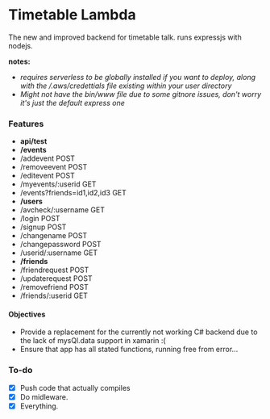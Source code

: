 # Timetable Lambda
The new and improved backend for timetable talk.
runs expressjs with nodejs.

 **notes:** 
 - _requires serverless to be globally installed if you want to deploy, along with the /.aws/credettials file existing within your user directory_
 - _Might not have the bin/www file due to some gitnore issues, don't worry it's just the default express one_
 
### Features
- **api/test**
- **/events**
-   /addevent                   POST
-   /removeevent                POST
-   /editevent                  POST
-   /myevents/:userid           GET
-   /events?friends=id1,id2,id3 GET
- **/users**
-   /avcheck/:username          GET
-   /login                      POST
-   /signup                     POST
-   /changename                 POST
-   /changepassword             POST
-   /userid/:username           GET
- **/friends**
-   /friendrequest              POST
-   /updaterequest              POST
-   /removefriend               POST
-   /friends/:userid            GET


#### Objectives
- Provide a replacement for the currently not working C# backend due to the lack of mysQl.data support in xamarin :(
- Ensure that app has all stated functions, running free from error...



### To-do
- [x] Push code that actually compiles
- [x] Do midleware.
- [x] Everything.